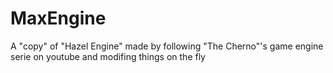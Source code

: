 # MaxEngine
A "copy" of "Hazel Engine" made by following "The Cherno"'s game engine serie on youtube and modifing things on the fly
